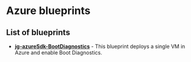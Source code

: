 # Azure blueprints

## List of blueprints

* [**jg-azureSdk-BootDiagnostics**](https://github.com/pipoe2h/calm/blob/master/blueprints/azure/jg-azureSdk-BootDiagnostics.json) - This blueprint deploys a single VM in Azure and enable Boot Diagnostics.
